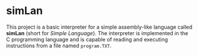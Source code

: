 # simLan
This project is a basic interpreter for a simple assembly-like language called **simLan** (short for *Simple Language*). The interpreter is implemented in the C programming language and is capable of reading and executing instructions from a file named `program.TXT`.

